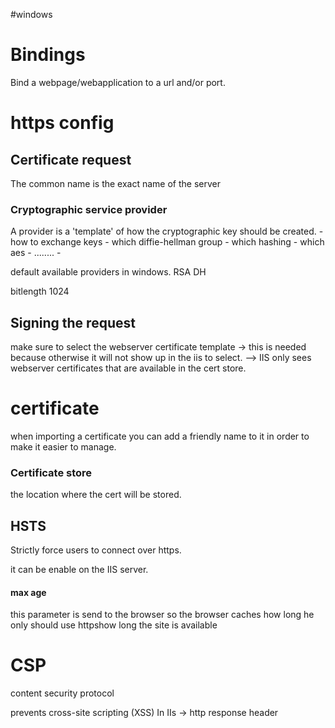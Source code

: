 #windows 

# Bindings

Bind a webpage/webapplication to a url and/or port.


# https config
## Certificate request

The common name is the exact name of the server
### Cryptographic service provider
A provider is a 'template' of how the cryptographic key should be created.
	- how to exchange keys
	- which diffie-hellman group
	- which hashing 
	- which aes
	- ........
	- 

default available providers in windows.
RSA
DH

bitlength 1024


## Signing the request

make sure to select the webserver certificate template
-> this is needed because otherwise it will not show up in the iis to select.
--> IIS only sees webserver certificates that are available in the cert store.
# certificate
when importing a certificate you can add a friendly name to it in order to make it easier to manage.


### Certificate store

the location where the cert will be stored.

## HSTS

Strictly force users to connect over https.

it can be enable on the IIS server.
#### max age

this parameter is send to the browser so the browser caches how long he only should use httpshow long the site is available

# CSP
content security protocol

prevents cross-site scripting (XSS)
In IIs -> http response header

